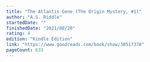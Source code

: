 ```yaml
---
title: "The Atlantis Gene (The Origin Mystery, #1)"
author: "A.G. Riddle"
startedDate: ""
finishedDate: "2021/08/28"
rating: 4
edition: "Kindle Edition"
link: "https://www.goodreads.com/book/show/30517378"
pageCount: 633
---
```



